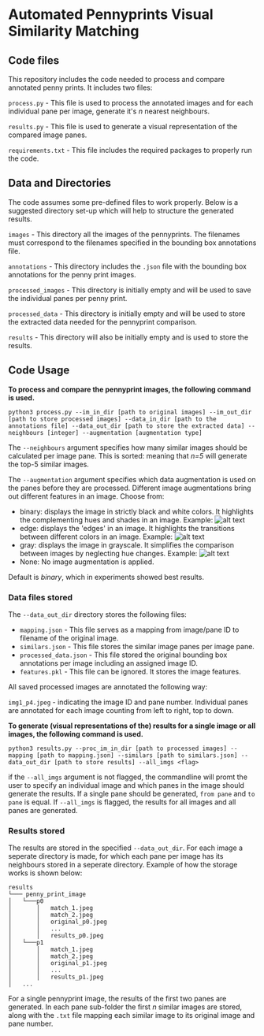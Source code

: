 

# Automated Pennyprints Visual Similarity Matching

## Code files

This repository includes the code needed to process and compare annotated penny prints. It includes two files:

`process.py` - This file is used to process the annotated images and for each individual pane per image, generate it's _n_ nearest neighbours. 

`results.py` - This file is used to generate a visual representation of the compared image panes.

`requirements.txt` - This file includes the required packages to properly run the code.

## Data and Directories 

The code assumes some pre-defined files to work properly. Below is a suggested directory set-up which will help to structure the generated results. 

`images` - This directory all the images of the pennyprints. The filenames must correspond to the filenames specified in the bounding box annotations file. 

`annotations` - This directory includes the `.json` file with the bounding box annotations for the penny print images.

`processed_images` - This directory is initially empty and will be used to save the individual panes per penny print.

`processed_data` - This directory is initially empty and will be used to store the extracted data needed for the pennyprint comparison. 

`results` - This directory will also be initially empty and is used to store the results.

## Code Usage

**To process and compare the pennyprint images, the following command is used.**

`python3 process.py --im_in_dir [path to original images] --im_out_dir [path to store processed images] --data_in_dir [path to the annotations file] --data_out_dir [path to store the extracted data] --neighbours [integer] --augmentation [augmentation type]`

The `--neighbours` argument specifies how many similar images should be calculated per image pane. This is sorted: meaning that _n=5_ will generate the top-5 similar images.

The `--augmentation` argument specifies which data augmentation is used on the panes before they are processed. Different image augmentations bring out different features in an image. Choose from: 
- binary: displays the image in strictly black and white colors. It highlights the complementing hues and shades in an image.  Example: ![alt text](https://imgur.com/a/8jwMJSl)
- edge: displays the 'edges' in an image. It highlights the transitions between different colors in an image. Example: ![alt text](https://imgur.com/a/YLhPFQX)
- gray: displays the image in grayscale. It simplifies the comparison between images by neglecting hue changes. Example: ![alt text](https://imgur.com/a/a4PJyfT)
- None: No image augmentation is applied. 

Default is *binary*, which in experiments showed best results. 

### Data files stored

The `--data_out_dir` directory stores the following files:

 - `mapping.json` - This file serves as a mapping from image/pane ID to filename of the original image.
 - `similars.json` - This file stores the similar image panes per image pane.
 - `processed_data.json` - This file stored the original bounding box annotations per image including an assigned image ID.
 - `features.pkl` - This file can be ignored. It stores the image features.

All saved processed images are annotated the following way:

`img1_p4.jpeg`  -  indicating the image ID and pane number. Individual panes are annotated for each image counting from left to right, top to down.  

**To generate (visual representations of the) results for a single image or all images, the following command is used.**

`python3 results.py --proc_im_in_dir [path to processed images] --mapping [path to mapping.json] --similars [path to similars.json] --data_out_dir [path to store results] --all_imgs <flag>`

if the `--all_imgs` argument is not flagged, the commandline will promt the user to specify an individual image and which panes in the image should generate the results. If a single pane should be generated, `from pane`  and `to pane` is equal. 
If `--all_imgs` is flagged, the results for all images and all panes are generated.

### Results stored

The results are stored in the specified `--data_out_dir`. For each image a seperate directory is made, for which each pane per image has its neighbours stored in a seperate directory. Example of how the storage works is shown below:

```
results
└─── penny_print_image
│   └───p0
│       │   match_1.jpeg
│       │   match_2.jpeg
│       │   original_p0.jpeg
│       │   ...
│       │   results_p0.jpeg
│   └───p1
│       │   match_1.jpeg
│       │   match_2.jpeg
│       │   original_p1.jpeg
│       │   ...
│       │   results_p1.jpeg
│   ...
```

For a single pennyprint image, the results of the first two panes are generated. In each pane sub-folder the first _n_ similar images are stored, along with the `.txt` file mapping each similar image to its original image and pane number.

 
